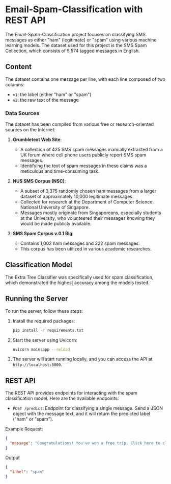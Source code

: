# Email-Spam-Classification with REST API

The Email-Spam-Classification project focuses on classifying SMS messages as either "ham" (legitimate) or "spam" using various machine learning models. The dataset used for this project is the SMS Spam Collection, which consists of 5,574 tagged messages in English.

## Content

The dataset contains one message per line, with each line composed of two columns:
- `v1`: the label (either "ham" or "spam")
- `v2`: the raw text of the message

### Data Sources

The dataset has been compiled from various free or research-oriented sources on the Internet:

1. **Grumbletext Web Site**:
   - A collection of 425 SMS spam messages manually extracted from a UK forum where cell phone users publicly report SMS spam messages.
   - Identifying the text of spam messages in these claims was a meticulous and time-consuming task.

2. **NUS SMS Corpus (NSC)**:
   - A subset of 3,375 randomly chosen ham messages from a larger dataset of approximately 10,000 legitimate messages.
   - Collected for research at the Department of Computer Science, National University of Singapore.
   - Messages mostly originate from Singaporeans, especially students at the University, who volunteered their messages knowing they would be made publicly available.

3. **SMS Spam Corpus v.0.1 Big**:
   - Contains 1,002 ham messages and 322 spam messages.
   - This corpus has been utilized in various academic researches.

## Classification Model

The Extra Tree Classifier was specifically used for spam classification, which demonstrated the highest accuracy among the models tested.

## Running the Server

To run the server, follow these steps:

1. Install the required packages:
    ```sh
    pip install -r requirements.txt
    ```

2. Start the server using Uvicorn:
    ```sh
    uvicorn main:app --reload
    ```

3. The server will start running locally, and you can access the API at `http://localhost:8000`.

## REST API

The REST API provides endpoints for interacting with the spam classification model. Here are the available endpoints:

- `POST /predict`: Endpoint for classifying a single message. Send a JSON object with the message text, and it will return the predicted label ("ham" or "spam").

Example Request:
```json
{
  "message": "Congratulations! You've won a free trip. Click here to claim your prize."
}
```

Output
```json
{
  "label": "spam"
}
```
